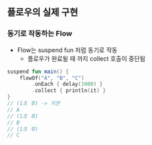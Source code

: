 ## 플로우의 실제 구현
### 동기로 작동하는 Flow
* Flow는 suspend fun 처럼 동기로 작동
    * 플로우가 완료될 때 까지 collect 호출이 중단됨

```kotlin
suspend fun main() {
    flowOf("A", "B", "C")
        .onEach { delay(1000) }
        .collect { println(it) }
}
// (1초 후) -> 지연
// A
// (1초 후)
// B
// (1초 후)
// C
```